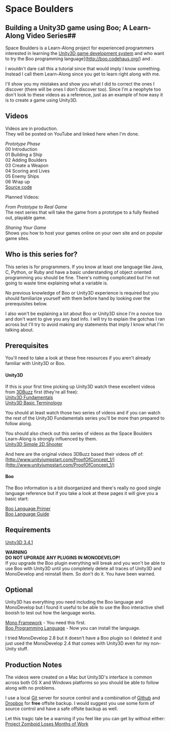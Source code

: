 # Space Boulders #
## Building a Unity3D game using Boo; A Learn-Along Video Series##

Space Boulders is a Learn-Along project for experienced programmers interested in learning the [Unity3D game development system](http://unity3d.com/) and who want to try the Boo programming language](http://boo.codehaus.org/) and .

I wouldn't dare call this a tutorial since that would imply I know something. Instead I call them Learn-Along since you get to learn right along with me. 

I'll show you my mistakes and show you what I did to correct the ones I discover (there will be ones I don't discover too). Since I'm a neophyte too don't look to these videos as a reference, just as an example of how easy it is to create a game using Unity3D.

## Videos ##

Videos are in production.  
They will be posted on YouTube and linked here when I'm done.  

*Prototype Phase*  
00 Introduction  
01 Building a Ship  
02 Adding Boulders  
03 Create a Weapon  
04 Scoring and Lives  
05 Enemy Ships  
06 Wrap up  
[Source code](https://github.com/mikbe/spaceboulders)  

Planned Videos:  

*From Prototype to Real Game*  
The next series that will take the game from a prototype to a fully fleshed out, playable game.  

*Sharing Your Game*  
Shows you how to host your games online on your own site and on popular game sites.

## Who is this series for? ##

This series is for programmers. If you know at least one language like Java, C, Python, or Ruby and have a basic understanding of object oriented programming you should be fine. There's nothing complicated but I'm not going to waste time explaining what a variable is.  

No previous knowledge of Boo or Unity3D experience is required but you should familiarize yourself with them before hand by looking over the prerequisites below.  

I also won't be explaining a lot about Boo or Unity3D since I'm a novice too and don't want to give you any bad info. I will try to explain the gotchas I ran across but I'll try to avoid making any statements that imply I know what I'm talking about.  

## Prerequisites ##

You'll need to take a look at these free resources if you aren't already familiar with Unity3D or Boo.

#### Unity3D ####
If this is your first time picking up Unity3D watch these excellent videos from [3DBuzz](http://3dbuzz.com) first (they're all free):  
[Unity3D Fundamentals](http://www.3dbuzz.com/vbforum/sv_videonav.php?fid=6b3e0734765f06878b3524aba1e0d949)  
[Unity3D Basic Terminology](http://www.3dbuzz.com/vbforum/sv_videonav.php?fid=ce953c514b33f3dd0a756031abd3df35)  

You should at least watch those two series of videos and if you can watch the rest of the Unity3D Fundamentals series you'll be more than prepared to follow along.  

You should also check out this series of videos as the Space Boulders Learn-Along is strongly influenced by them.  
[Unity3D Simple 2D Shooter](http://www.3dbuzz.com/vbforum/sv_videonav.php?fid=db25cc88fdc47f4afd9562b6abb1332a)  

And here are the original videos 3DBuzz based their videos off of:  
[http://www.unityjumpstart.com/ProofOfConcept_1/](http://www.unityjumpstart.com/ProofOfConcept_1/)  

#### Boo ####
The Boo information is a bit disorganized and there's really no good single language reference but if you take a look at these pages it will give you a basic start:    

[Boo Language Primer](http://boo.codehaus.org/Boo+Primer)  
[Boo Language Guide](http://boo.codehaus.org/Language+Guide)  

## Requirements ##
[Unity3D 3.4.1](http://unity3d.com/unity/download/)  

**WARNING**  
**DO NOT UPGRADE ANY PLUGINS IN MONODEVELOP!**  
If you upgrade the Boo plugin everything will break and you won't be able to use Boo with Unity3D until you completely delete all traces of Unity3D and MonoDevelop and reinstall them. So don't do it. You have been warned.  

## Optional ##
Unity3D has everything you need including the Boo language and MonoDevelop but I found it useful to be able to use the Boo interactive shell booish to test out how the language works.  

[Mono Framework](http://www.go-mono.com/mono-downloads/download.html) - You need this first.  
[Boo Programming Language](http://dist.codehaus.org/boo/distributions/) - Now you can install the language.

I tried MonoDevelop 2.8 but it doesn't have a Boo plugin so I deleted it and just used the MonoDevelop 2.4 that comes with Unity3D even for my non-Unity stuff.  

## Production Notes ##
The videos were created on a Mac but Unity3D's interface is common across both OS X and Windows platforms so you should be able to follow along with no problems.

I use a local [Git](http://git-scm.com/) server for source control and a combination of [Github](http://github.com) and [Dropbox](http://db.tt/PI6kOgD) for **free** offsite backup. I would suggest you use some form of source control and have a safe offsite backup as well.  

Let this tragic tale be a warning if you feel like you can get by without either:  
[Project Zomboid Loses Months of Work ](http://projectzomboid.com/blog/index.php/2011/10/project-zomboid-burglary-statement/)